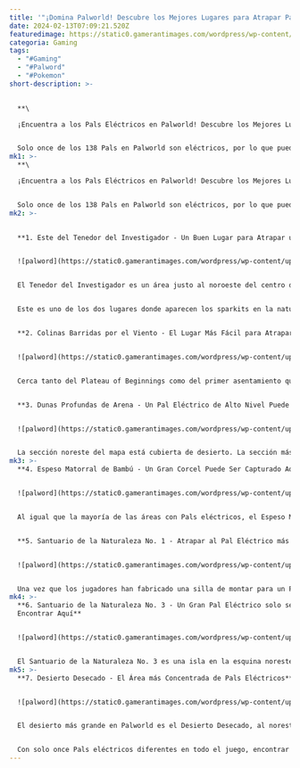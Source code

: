 ```yaml
---
title: '"¡Domina Palworld! Descubre los Mejores Lugares para Atrapar Pals Eléctricos"'
date: 2024-02-13T07:09:21.520Z
featuredimage: https://static0.gamerantimages.com/wordpress/wp-content/uploads/2024/02/mixcollage-03-feb-2024-02-48-pm-442.jpg?q=50&fit=contain&w=1140&h=&dpr=1.5
categoria: Gaming
tags:
  - "#Gaming"
  - "#Palword"
  - "#Pokemon"
short-description: >-
  

  **\

  ¡Encuentra a los Pals Eléctricos en Palworld! Descubre los Mejores Lugares para Atraparlos**


  Solo once de los 138 Pals en Palworld son eléctricos, por lo que pueden ser difíciles de encontrar a menos que los jugadores sepan dónde buscar. Estos raros Pals son invaluables tanto por su capacidad única para energizar una base como por ser fuertes contra los Pals de agua, que son muy comunes.
mk1: >-
  **\

  ¡Encuentra a los Pals Eléctricos en Palworld! Descubre los Mejores Lugares para Atraparlos**


  Solo once de los 138 Pals en Palworld son eléctricos, por lo que pueden ser difíciles de encontrar a menos que los jugadores sepan dónde buscar. Est
mk2: >-
  

  **1. Este del Tenedor del Investigador - Un Buen Lugar para Atrapar un Pal Eléctrico en el Juego Temprano**


  ![palword](https://static0.gamerantimages.com/wordpress/wp-content/uploads/2024/02/imresizer-1707500038375.jpg?q=50&fit=crop&w=1500&dpr=1.5 "palword")


  El Tenedor del Investigador es un área justo al noroeste del centro del mapa. Es un área rica con muchos huevos, efigies de lifmunk y Pals alfa para luchar o capturar. Al este del área hay un pequeño desierto. Los jugadores que exploren aquí deben asegurarse de estar equipados para manejar el clima caliente.


  Este es uno de los dos lugares donde aparecen los sparkits en la naturaleza. Estos son grandes Pals eléctricos para el juego temprano y se consideran mejores para tener en la base que un jolthog. Sin embargo, estos son los únicos Pals eléctricos que aparecen en este desierto.


  **2. Colinas Barridas por el Viento - El Lugar Más Fácil para Atrapar tus Primeros Pals Eléctricos**


  ![palword](https://static0.gamerantimages.com/wordpress/wp-content/uploads/2024/02/imresizer-1707500191593.jpg?q=50&fit=crop&w=1500&dpr=1.5 "palword")


  Cerca tanto del Plateau of Beginnings como del primer asentamiento que es probable que los jugadores descubran, se encuentra una región rocosa de las Colinas Barridas por el Viento. Aquí, los jugadores pueden encontrar los dos mejores Pals eléctricos para el juego temprano en el juego: jolthog y sparkit.


  **3. Dunas Profundas de Arena - Un Pal Eléctrico de Alto Nivel Puede Ser Atrapado en Esta Ubicación Lejana**


  ![palword](https://static0.gamerantimages.com/wordpress/wp-content/uploads/2024/02/imresizer-1707500260391.jpg "palword")


  La sección noreste del mapa está cubierta de desierto. La sección más al norte de ese desierto se llama Dunas Profundas de Arena. Los jugadores pueden atravesar el desierto o montar un Pal que nade o vuele para llegar aquí desde el mar. Esta área es arriesgada para jugadores de nivel más bajo y debe evitarse hasta alrededor del nivel 40.
mk3: >-
  **4. Espeso Matorral de Bambú - Un Gran Corcel Puede Ser Capturado Aquí**


  ![palword](https://static0.gamerantimages.com/wordpress/wp-content/uploads/2024/02/imresizer-1707495901416.jpg?q=50&fit=crop&w=1500&dpr=1.5 "palword")


  Al igual que la mayoría de las áreas con Pals eléctricos, el Espeso Matorral de Bambú es hogar de solo un Pal eléctrico, como la mayoría de las áreas donde aparecen. Esta área está cerca del Tenedor del Investigador. Justo al oeste de un desierto, los jugadores aquí están a salvo del sobrecalentamiento.


  **5. Santuario de la Naturaleza No. 1 - Atrapar al Pal Eléctrico más Icónico**


  ![palword](https://static0.gamerantimages.com/wordpress/wp-content/uploads/2024/02/imresizer-1707495990397.jpg?q=50&fit=crop&w=1500&dpr=1.5 "palword")


  Una vez que los jugadores han fabricado una silla de montar para un Pal que vuele o nade, pueden llegar fácilmente al Santuario de la Naturaleza Número 1. Es una pequeña isla al sur del punto de aparición inicial en el Plateau of Beginnings y alberga muchos Pals únicos. Cabe destacar que pisar un santuario se considera una intrusión y por lo tanto hay NPCs humanos hostiles que guardan la base.
mk4: >-
  **6. Santuario de la Naturaleza No. 3 - Un Gran Pal Eléctrico solo se Puede
  Encontrar Aquí**


  ![palword](https://static0.gamerantimages.com/wordpress/wp-content/uploads/2024/02/imresizer-1707496154814.jpg?q=50&fit=crop&w=1500&dpr=1.5 "palword")


  El Santuario de la Naturaleza No. 3 es una isla en la esquina noreste del mapa. Es muy difícil llegar ya que los jugadores tienen que cruzar tanto el Desierto Desecado como las Dunas Profundas de Arena o viajar una distancia muy larga sobre el mar para llegar.
mk5: >-
  **7. Desierto Desecado - El Área más Concentrada de Pals Eléctricos**


  ![palword](https://static0.gamerantimages.com/wordpress/wp-content/uploads/2024/02/imresizer-1707496230932.jpg?q=50&fit=crop&w=1500&dpr=1.5 "palword")


  El desierto más grande en Palworld es el Desierto Desecado, al noreste del Plateau of Beginnings. Esta ubicación alberga más Pals eléctricos que cualquier otra región en el juego. Tres Pals eléctricos diferentes se pueden capturar aquí, incluida la variante eléctrica rara de Dinossum.


  Con solo once Pals eléctricos diferentes en todo el juego, encontrar tres de ellos en un solo lugar es un número relativamente grande de ellos. Los jugadores que buscan la mayor variedad de Pals eléctricos no tienen que buscar mucho más allá de este vasto y caluroso desierto.
---
```

